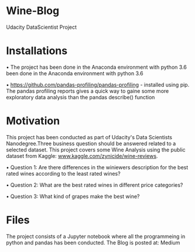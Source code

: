 # Wine-Blog
Udacity DataScientist Project

# Installations
•	The project has been done in the Anaconda environment with python 3.6 been done in the Anaconda environment with python 3.6

•	https://github.com/pandas-profiling/pandas-profiling - installed using pip. The pandas profiling reports gives a quick way to gaine some more exploratory data analysis than the pandas describe() function   

# Motivation
This project has been conducted as part of Udacity's Data Scientists Nanodegree.Three business question should be answered related to a selected dataset. This project covers some Wine Analysis using the public dataset from Kaggle: www.kaggle.com/zynicide/wine-reviews.

•	Question 1: Are there differences in the winiewers description for the best rated wines according to the least rated wines?

•	Question 2: What are the best rated wines in different price categories?

•	Question 3: What kind of grapes make the best wine?

# Files
The project consists of a Jupyter notebook where all the programmeing in python and pandas has been conducted. The Blog is posted at:
Medium


